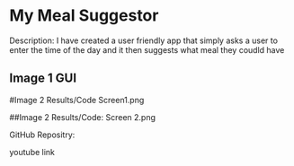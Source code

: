 # My Meal Suggestor
Description:
I have created a user friendly app that simply asks a user to enter the time of the day and it then suggests what meal they coudld have
## Image 1 GUI


#Image 2 Results/Code
Screen1.png


##Image 2 Results/Code:
Screen 2.png


GitHub Repositry:


youtube link 
